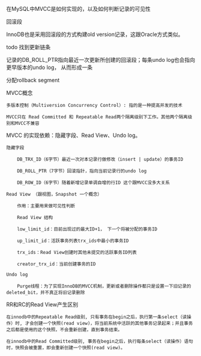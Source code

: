 在MySQL中MVCC是如何实现的，以及如何判断记录的可见性


回滚段

InnoDB也是采用回滚段的方式构建old version记录，这跟Oracle方式类似。

todo 找到更新链条

记录的DB_ROLL_PTR指向最近一次更新所创建的回滚段；每条undo log也会指向更早版本的undo log，
从而形成一条


分配rollback segment




MVCC概念

    多版本控制（Multiversion Concurrency Control）: 指的是一种提高并发的技术

    MVCC只在 Read Committed 和 Repeatable Read两个隔离级别下工作。其他两个隔离级别和MVCC不兼容

MVCC 的实现依赖：隐藏字段、Read View、Undo log。

    隐藏字段
        
        DB_TRX_ID（6字节）最近一次对本记录行做修改（insert | update）的事务ID
        
        DB_ROLL_PTR（7字节）回滚指针，指向当前记录行的undo log
        
        DB_ROW_ID（6字节）随着新增记录单调自增的行ID 这个跟MVCC没多大关系
    
    Read View （跟视图，Snapshot 一个概念）
    
        作用：主要用来做可见性判断
        
        Read View 结构
        
        low_limit_id：目前出现过的最大ID+1， 下一个将被分配的事务ID
        
        up_limit_id：活跃事务列表trx_ids中最小的事务ID    
        
        trx_ids：Read View创建时其他未提交的活跃事务ID列表    
        
        creator_trx_id：当前创建事务的ID
        
    Undo log
    
        Purge线程：为了实现InnoDB的MVCC机制，更新或者删除操作都只是设置一下旧记录的deleted_bit，并不真正将旧记录删除

RR和RC的Read View产生区别

    在innodb中的Repeatable Read级别, 只有事务在begin之后，执行第一条select（读操作）时, 才会创建一个快照(read view)，将当前系统中活跃的其他事务记录起来；并且事务之后都是使用的这个快照，不会重新创建，直到事务结束。
    
    在innodb中的Read Committed级别, 事务在begin之后，执行每条select（读操作）语句时，快照会被重置，即会重新创建一个快照(read view)。
    
    